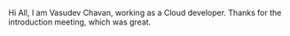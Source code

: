 Hi All,
I am Vasudev Chavan, working as a Cloud developer. Thanks for the introduction meeting, which was great.

